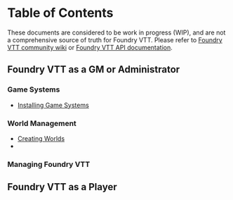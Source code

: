 # Table of Contents

These documents are considered to be work in progress (WIP), and are not a comprehensive source of truth for Foundry VTT. Please refer to [Foundry VTT community wiki](https://foundryvtt.wiki/en/home) or [Foundry VTT API documentation](https://foundryvtt.com/api/). 

## Foundry VTT as a GM or Administrator


### Game Systems
* [Installing Game Systems](./game-systems/installing-game-systems.md)


### World Management
* [Creating Worlds](./world-management/create-a-world.md)
* 


### Managing Foundry VTT


## Foundry VTT as a Player
